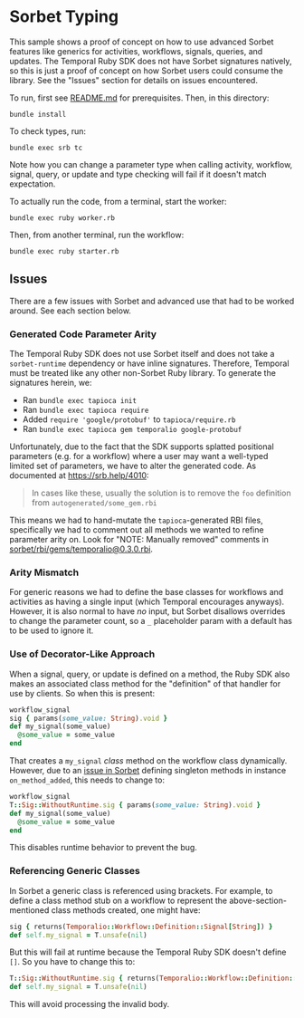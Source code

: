 # Sorbet Typing

This sample shows a proof of concept on how to use advanced Sorbet features like generics for activities, workflows,
signals, queries, and updates. The Temporal Ruby SDK does not have Sorbet signatures natively, so this is just a proof
of concept on how Sorbet users could consume the library. See the "Issues" section for details on issues encountered.

To run, first see [README.md](../README.md) for prerequisites. Then, in this directory:

    bundle install

To check types, run:

    bundle exec srb tc

Note how you can change a parameter type when calling activity, workflow, signal, query, or update and type checking
will fail if it doesn't match expectation.

To actually run the code, from a terminal, start the worker:

    bundle exec ruby worker.rb

Then, from another terminal, run the workflow:

    bundle exec ruby starter.rb

## Issues

There are a few issues with Sorbet and advanced use that had to be worked around. See each section below.

### Generated Code Parameter Arity

The Temporal Ruby SDK does not use Sorbet itself and does  not take a `sorbet-runtime` dependency or have inline
signatures. Therefore, Temporal must be treated like any other non-Sorbet Ruby library. To generate the signatures
herein, we:

* Ran `bundle exec tapioca init`
* Ran `bundle exec tapioca require`
* Added `require 'google/protobuf'` to `tapioca/require.rb`
* Ran `bundle exec tapioca gem temporalio google-protobuf`

Unfortunately, due to the fact that the SDK supports splatted positional parameters (e.g. for a workflow) where a user
may want a well-typed limited set of parameters, we have to alter the generated code. As documented at
https://srb.help/4010:

> In cases like these, usually the solution is to remove the `foo` definition from `autogenerated/some_gem.rbi`

This means we had to hand-mutate the `tapioca`-generated RBI files, specifically we had to comment out all methods we
wanted to refine parameter arity on. Look for "NOTE: Manually removed" comments in
[sorbet/rbi/gems/temporalio@0.3.0.rbi](sorbet/rbi/gems/temporalio@0.3.0.rbi).

### Arity Mismatch

For generic reasons we had to define the base classes for workflows and activities as having a single input (which
Temporal encourages anyways). However, it is also normal to have _no_ input, but Sorbet disallows overrides to change
the parameter count, so a `_` placeholder param with a default has to be used to ignore it.

### Use of Decorator-Like Approach

When a signal, query, or update is defined on a method, the Ruby SDK also makes an associated class method for the
"definition" of that handler for use by clients. So when this is present:

```ruby
workflow_signal
sig { params(some_value: String).void }
def my_signal(some_value)
  @some_value = some_value
end
```

That creates a `my_signal` _class_ method on the workflow class dynamically. However, due to an
[issue in Sorbet](https://github.com/sorbet/sorbet/issues/8592) defining singleton methods in instance
`on_method_added`, this needs to change to:

```ruby
workflow_signal
T::Sig::WithoutRuntime.sig { params(some_value: String).void }
def my_signal(some_value)
  @some_value = some_value
end
```

This disables runtime behavior to prevent the bug.

### Referencing Generic Classes

In Sorbet a generic class is referenced using brackets. For example, to define a class method stub on a workflow to
represent the above-section-mentioned class methods created, one might have:

```ruby
sig { returns(Temporalio::Workflow::Definition::Signal[String]) }
def self.my_signal = T.unsafe(nil)
```

But this will fail at runtime because the Temporal Ruby SDK doesn't define `[]`. So you have to change this to:

```ruby
T::Sig::WithoutRuntime.sig { returns(Temporalio::Workflow::Definition::Signal[String]) }
def self.my_signal = T.unsafe(nil)
```

This will avoid processing the invalid body.